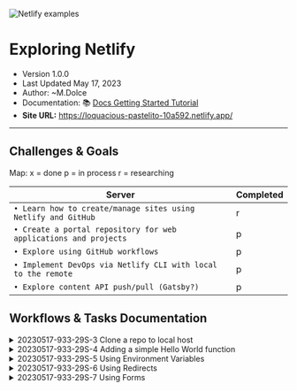 ![Netlify examples](netlify-badge-examples.png)

# Exploring Netlify
- Version 1.0.0
- Last Updated May 17, 2023
- Author: ~M.Dolce
- Documentation: 📚 [Docs Getting Started Tutorial](https://docs.netlify.com/get-started/?utm_medium=social&utm_source=github&utm_campaign=devex-ph&utm_content=devex-examples)
- **Site URL:** https://loquacious-pastelito-10a592.netlify.app/
---


## Challenges & Goals
Map: x = done p = in process r = researching

| Server                                                           | Completed |
|------------------------------------------------------------------|-----------|
| `• Learn how to create/manage sites using Netlify and GitHub`    | r         |
| `• Create a portal repository for web applications and projects` | p         |
| `• Explore using GitHub workflows`                               | p         |
| `• Implement DevOps via Netlify CLI with local to the remote`    | p         |
| `• Explore content API push/pull (Gatsby?)`                      | p         |

## Workflows & Tasks Documentation

<details>
 <summary>20230517-933-29S-3	Clone a repo to local host</summary>

> Get started with Netlify CLI: https://docs.netlify.com/cli/get-started/

> Deploy via Netlify  [![Deploy To Netlify](https://www.netlify.com/img/deploy/button.svg)](https://app.netlify.com/start/deploy?repository=https://github.com/netlify/netlify-feature-tour&utm_medium=social&utm_source=github&utm_campaign=devex&utm_content=devex-examples)

> Switch to the repo called deployPreview.

> Edit the file: pages/deploy-previews.astro

> Save the change, commit it, and push it to your GitHub repo.

> Open a pull request against the main branch from the deployPreview branch.
 
> Visit app.netlify.com — Netlify will automatically build the Deploy Preview.

> Once the site is done building, visit the generated URL to access your changes!

> Learn about Deploy Previews in the Netlify docs: https://docs.netlify.com/site-deploys/deploy-previews/

</details>

<details>
 <summary>20230517-933-29S-4	Adding a simple Hello World function</summary>

> Create a new hello-world.js file in the netlify/functions folder

> Copy and paste the following code with the minimum structure required for Netlify Functions, then save the file.

```javascript
exports.handler = async () => {
  return {
    statusCode: 200,
    body: 'hello world!',
  };
};

```
**NOTE:**
The previous code generated an error. 

>> {"level":"error","message":"End - Error:"}
{"errorMessage":"lambdaFunc[lambdaHandler] is not a function","errorType":"TypeError","level":"error","stackTrace":[...]


**Actual working Function:**

```javascript
exports.handler = async function (event, context) {
return {
	statusCode: 200,
	body: JSON.stringify({ message: "Hello World" }),
    };
};
```

> Use the Netlify Dev functionality of the Netlify CLI

```npm
netlify dev (Shortcut: ntl dev)
```

> Visit http://localhost:8888/.netlify/functions/hello-world

> PRINTS: {"message":"Hello World"} to the browser

</details>

<details>
 <summary>20230517-933-29S-5	Using Environment Variables</summary>

<i>"...you can create environment variables on Netlify and refer to them in your function with process.env syntax. This allows you to use external APIs that require secret tokens, such as Stripe, Slack, and Airbase, while keeping everything secret. What happens in a serverless function is not visible in the frontend when making requests."
</i>

src: https://docs.netlify.com/environment-variables/overview/

> From: Site settings > Environment variables. Then select Add a variable.

> Add environment variable with a Key name and value. Leave scope settings as default.

> Update the hello-world.js file with this code:

```javascript
exports.handler = async function (event, context) {
  const mySecretKey = process.env.MY_SECRET_KEY;
  return {
    statusCode: 200,
    body: JSON.stringify({ message: `Hello World! ${mySecretKey} is working!` }),
  };
};
```

> Exit Netlify Dev (Control + C). Then:

```NPM
netlify link (shortcut: ntl link)
```

> Then restart Dev environment with:

```NPM
ntl dev
```

> Updated function with Env Key will print the secret value assigned to the variable

</details>

<details>
 <summary>20230517-933-29S-6	Using Redirects</summary>

> Redirects are handled by the /public/_redirects file. Add this:

```javascript
/api/* /.netlify/functions/:splat

```

> This rule adds a new 'path' to the hello-world URL

- OLD: PATH/.netlify/functions/hello-world

- NEW: PATH/api/hello-world 

> Testing requires a commit/push to GitHub repo

</details>

<details>
 <summary>20230517-933-29S-7	Using Forms</summary>

src: https://docs.netlify.com/forms/setup/?_gl=1%2a1javo8i%2a_gcl_aw%2aR0NMLjE2ODQzMjg3NzQuQ2p3S0NBanc5cEdqQmhCLUVpd0FhNWpsM0RyLXFReG5BekM4N1JabWt1VWppYnRKSmh0MGJWemlBRXhqbmpiWW9UZnZkUGw3ZldlazRob0NVN0VRQXZEX0J3RQ..&_ga=2.181328544.601870155.1684328774-1597434842.1684328774&_gac=1.85213675.1684328774.CjwKCAjw9pGjBhB-EiwAa5jl3Dr-qQxnAzC87RZmkuUjibtJJht0bVziAExjnjbYoTfvdPl7fWek4hoCU7EQAvD_BwE

> Enable automatic form detection in Netlify UI. Site Settings > Forms > Enable form detection
 
> /src/pages/contact-form.astro

> Commit and push

> Test via https://loquacious-pastelito-10a592.netlify.app/contact-form/ 
 
> Returns message: Submission received!

> To see the results of this: In the Netlify UI, select the Forms tab for your site.

> Select the active contact form from the Active forms list, and you should find the submission listed.

</details>